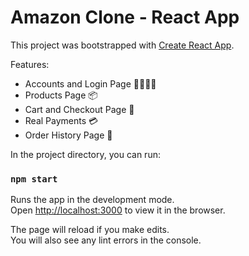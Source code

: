 # Amazon Clone - React App

This project was bootstrapped with [Create React App](https://github.com/facebook/create-react-app).

Features:

* Accounts and Login Page 👨‍👨‍👧‍👦
* Products Page 📦
* Cart and Checkout Page  🛒
* Real Payments 💳
* Order History Page 📖

In the project directory, you can run:

### `npm start`

Runs the app in the development mode.\
Open [http://localhost:3000](http://localhost:3000) to view it in the browser.

The page will reload if you make edits.\
You will also see any lint errors in the console.